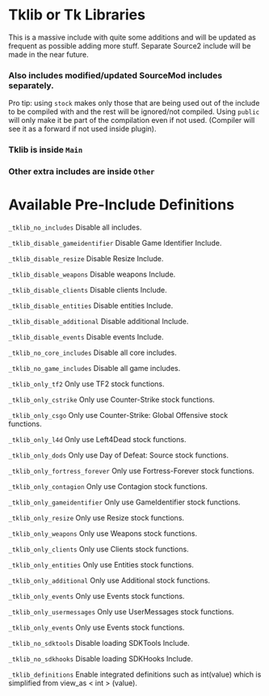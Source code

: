 # Tklib or Tk Libraries
This is a massive include with quite some additions and will be updated as frequent as possible adding more stuff.
Separate Source2 include will be made in the near future.

### Also includes modified/updated SourceMod includes separately.

Pro tip: using `stock` makes only those that are being used out of the include to be compiled with and the rest will be ignored/not compiled.
Using `public` will only make it be part of the compilation even if not used. (Compiler will see it as a forward if not used inside plugin).

### Tklib is inside ``Main``

### Other extra includes are inside ``Other``


# Available Pre-Include Definitions

`_tklib_no_includes` Disable all includes.

`_tklib_disable_gameidentifier` Disable Game Identifier Include.

`_tklib_disable_resize` Disable Resize Include.

`_tklib_disable_weapons` Disable weapons Include.

`_tklib_disable_clients` Disable clients Include.

`_tklib_disable_entities` Disable entities Include.

`_tklib_disable_additional` Disable additional Include.

`_tklib_disable_events` Disable events Include.

`_tklib_no_core_includes` Disable all core includes.

`_tklib_no_game_includes` Disable all game includes.

`_tklib_only_tf2` Only use TF2 stock functions.

`_tklib_only_cstrike` Only use Counter-Strike stock functions.

`_tklib_only_csgo` Only use Counter-Strike: Global Offensive stock functions.

`_tklib_only_l4d` Only use Left4Dead stock functions.

`_tklib_only_dods` Only use Day of Defeat: Source stock functions.

`_tklib_only_fortress_forever` Only use Fortress-Forever stock functions.

`_tklib_only_contagion` Only use Contagion stock functions.

`_tklib_only_gameidentifier` Only use GameIdentifier stock functions.

`_tklib_only_resize` Only use Resize stock functions.

`_tklib_only_weapons` Only use Weapons stock functions.

`_tklib_only_clients` Only use Clients stock functions.

`_tklib_only_entities` Only use Entities stock functions.

`_tklib_only_additional` Only use Additional stock functions.

`_tklib_only_events` Only use Events stock functions.

`_tklib_only_usermessages` Only use UserMessages stock functions.

`_tklib_only_events` Only use Events stock functions.

`_tklib_no_sdktools` Disable loading SDKTools Include.

`_tklib_no_sdkhooks` Disable loading SDKHooks Include.

`_tklib_definitions` Enable integrated definitions such as int(value) which is simplified from view_as < int > (value).
